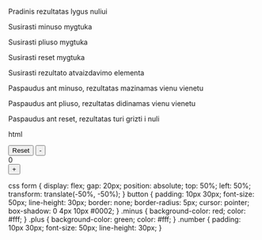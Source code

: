 Pradinis rezultatas lygus nuliui

Susirasti minuso mygtuka

Susirasti pliuso mygtuka

Susirasti reset mygtuka

Susirasti rezultato atvaizdavimo elementa

Paspaudus ant minuso, rezultatas mazinamas vienu vienetu

Paspaudus ant pliuso, rezultatas didinamas vienu vienetu

Paspaudus ant reset, rezultatas turi grizti i nuli

   html
<form>
  <button class="reset" type="button">Reset</button>
  <button class="minus" type="button">-</button>
  <div class="number">0</div>
  <button class="plus" type="button">+</button>
</form>


   css
form {
  display: flex;
  gap: 20px;
  position: absolute;
  top: 50%;
  left: 50%;
  transform: translate(-50%, -50%);
}
button {
  padding: 10px 30px;
  font-size: 50px;
  line-height: 30px;
  border: none;
  border-radius: 5px;
  cursor: pointer;
  box-shadow: 0 4px 10px #0002;
}
.minus {
  background-color: red;
  color: #fff;
}
.plus {
  background-color: green;
  color: #fff;
}
.number {
  padding: 10px 30px;
  font-size: 50px;
  line-height: 30px;
}